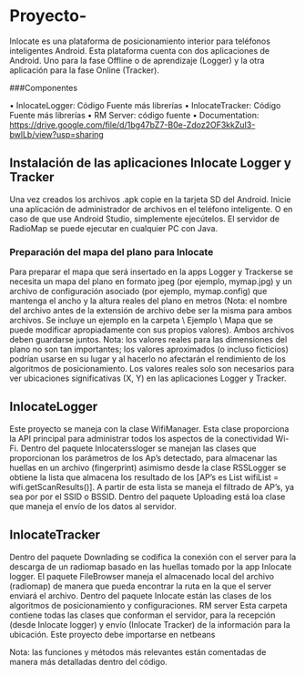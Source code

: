 # Proyecto-
Inlocate es una plataforma de posicionamiento interior para teléfonos inteligentes Android. Esta plataforma cuenta con dos aplicaciones de Android. Uno para la fase Offline o de aprendizaje (Logger) y la otra aplicación para la fase Online (Tracker).


###Componentes


•	InlocateLogger: Código Fuente más librerías
•	InlocateTracker: Código Fuente más librerías 
•	RM Server: código fuente 
•	Documentation: https://drive.google.com/file/d/1bg47bZ7-B0e-Zdoz2OF3kkZuI3-bwlLb/view?usp=sharing

## Instalación de las aplicaciones Inlocate Logger y Tracker
Una vez creados  los archivos .apk  copie en la tarjeta SD del Android. Inicie una aplicación de administrador de archivos en el teléfono inteligente. O en caso de que use Android Studio, simplemente ejecútelos.
El servidor de RadioMap se puede ejecutar en cualquier PC con Java.

### Preparación del mapa del plano para Inlocate

Para preparar el mapa que será insertado en la apps Logger y Trackerse se necesita  un mapa del plano en formato jpeg (por ejemplo, mymap.jpg) y un archivo de configuración asociado (por ejemplo, mymap.config) que mantenga el ancho y la altura reales del plano en metros (Nota: el nombre del archivo antes de la extensión de archivo debe ser la misma para ambos archivos. Se incluye un ejemplo en la carpeta \ Ejemplo \ Mapa que se puede modificar apropiadamente con sus propios valores). Ambos archivos deben guardarse juntos.
Nota: los valores reales para las dimensiones del plano no son tan importantes; los valores aproximados (o incluso ficticios) podrían usarse en su lugar y al hacerlo no afectarán el rendimiento de los algoritmos de posicionamiento. Los valores reales solo son necesarios para ver ubicaciones significativas (X, Y) en las aplicaciones Logger y Tracker.

## InlocateLogger
Este proyecto se maneja con la clase WifiManager. Esta clase proporciona la API principal para administrar todos los aspectos de la conectividad Wi-Fi.
Dentro del paquete Inlocaterssloger se manejan las clases que proporcionan los parámetros de los Ap’s detectado, para almacenar las huellas en un archivo (fingerprint) asimismo desde la clase RSSLogger  se obtiene la lista que almacena los resultado de los [AP’s es  List<ScanResult> wifiList = wifi.getScanResults()]. A partir de esta lista se maneja el filtrado de AP’s, ya sea por por el SSID o BSSID.
Dentro del paquete Uploading está loa clase que maneja el envío de los datos al servidor.
  
## InlocateTracker

Dentro del paquete Downlading se codifica la conexión con el server para la descarga de un radiomap basado en las huellas tomado por la app Inlocate logger.
El paquete FileBrowser maneja el almacenado local del archivo (radiomap) de manera que pueda encontrar la ruta en la que el server enviará el archivo.
Dentro del paquete Inlocate están las clases de los algoritmos de posicionamiento y configuraciones.
RM server
Esta carpeta contiene todas las clases que conforman el servidor, para la recepción (desde Inlocate logger)  y envío (Inlocate Tracker) de la información para la ubicación. Este proyecto debe importarse en netbeans



Nota: las funciones y métodos más relevantes están comentadas de manera más detalladas dentro del código.




